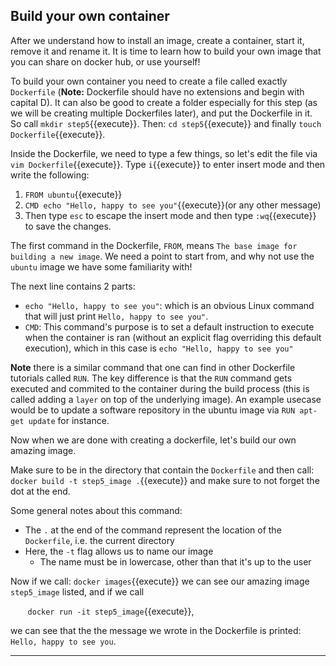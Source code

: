 ## Build your own container
After we understand how to install an image, create a container, start it, remove it and rename it. It is time to learn how to build your own image that you can share on docker hub, or use yourself!

To build your own container you need to create a file called exactly `Dockerfile` (**Note:** Dockerfile should have no extensions and begin with capital D). It can also be good to create a folder especially for this step (as we will be creating multiple Dockerfiles later), and put the Dockerfile in it. So call `mkdir step5`{{execute}}. Then: `cd step5`{{execute}} and finally `touch Dockerfile`{{execute}}.

Inside the Dockerfile, we need to type a few things, so let's edit the file via `vim Dockerfile`{{execute}}.
Type `i`{{execute}} to enter insert mode and then write the following:
1. `FROM ubuntu`{{execute}}
2. `CMD echo "Hello, happy to see you"`{{execute}}(or any other message)
3. Then type `esc` to escape the insert mode and then type `:wq`{{execute}} to save the changes.

The first command in the Dockerfile, `FROM`, means `The base image for building a new image`. We need a point to start from, and why not use the `ubuntu` image we have some familiarity with!

The next line contains 2 parts:
- `echo "Hello, happy to see you"`: which is an obvious Linux command that will just print `Hello, happy to see you"`.
- `CMD`: This command's purpose is to set a default instruction to execute when the container is ran (without an explicit flag overriding this default execution), which in this case is `echo "Hello, happy to see you"`

**Note** there is a similar command that one can find in other Dockerfile tutorials called `RUN`. The key difference is that the `RUN` command gets executed and commited to the container during the build process (this is called adding a `layer` on top of the underlying image). An example usecase would be to update a software repository in the ubuntu image via `RUN apt-get update` for instance.

Now when we are done with creating a dockerfile, let's build our own amazing image.

Make sure to be in the directory that contain the `Dockerfile` and then call:
`docker build -t step5_image .`{{execute}}
and make sure to not forget the dot at the end.

Some general notes about this command:
- The `.` at the end of the command represent the location of the `Dockerfile`, i.e. the current directory
- Here, the `-t` flag allows us to name our image
    - The name must be in lowercase, other than that it's up to the user

Now if we call:
`docker images`{{execute}} we can see our amazing image `step5_image` listed, and if we call

&nbsp;&nbsp;&nbsp;&nbsp;&nbsp;&nbsp; `docker run -it step5_image`{{execute}},

we can see that the the message we wrote in the Dockerfile is printed: `Hello, happy to see you`.



------------------------------
